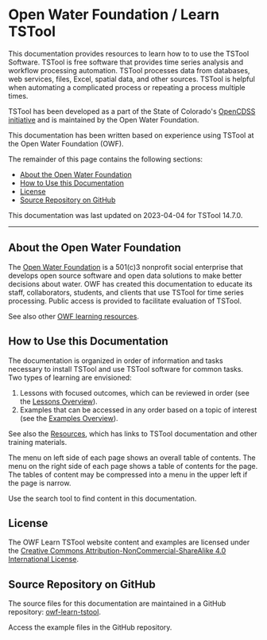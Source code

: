 # Open Water Foundation / Learn TSTool #

This documentation provides resources to learn how to to use the TSTool Software.
TSTool is free software that provides time series analysis and workflow processing automation.
TSTool processes data from databases, web services, files, Excel, spatial data, and other sources.
TSTool is helpful when automating a complicated process or repeating a process multiple times.

TSTool has been developed as a part of the State of Colorado's
[OpenCDSS initiative](https://opencdss.state.co.us/)
and is maintained by the Open Water Foundation.

This documentation has been written based on experience using TSTool at the Open Water Foundation (OWF).

The remainder of this page contains the following sections:

*   [About the Open Water Foundation](#about-the-open-water-foundation)
*   [How to Use this Documentation](#how-to-use-this-documentation)
*   [License](#license)
*   [Source Repository on GitHub](#-source-repository-on-github)

This documentation was last updated on 2023-04-04 for TSTool 14.7.0.

--------------

## About the Open Water Foundation ##

The [Open Water Foundation](https://openwaterfoundation.org) is a 501(c)3 nonprofit social enterprise that 
develops open source software and open data solutions to make better decisions about water.
OWF has created this documentation to educate its staff, collaborators, students, and clients that use TSTool for time series processing.
Public access is provided to facilitate evaluation of TSTool.

See also other [OWF learning resources](https://learn.openwaterfoundation.org).

## How to Use this Documentation ##

The documentation is organized in order of information and tasks necessary to install TSTool and
use TSTool software for common tasks.
Two types of learning are envisioned:

1.  Lessons with focused outcomes, which can be reviewed in order (see the [Lessons Overview](lessons/overview.md)).
2.  Examples that can be accessed in any order based on a topic of interest (see the [Examples Overview](examples/overview.md)).

See also the [Resources](resources/resources.md),
which has links to TSTool documentation and other training materials.

The menu on left side of each page shows an overall table of contents.
The menu on the right side of each page shows a table of contents for the page.
The tables of content may be compressed into a menu in the upper left if the page is narrow.

Use the search tool to find content in this documentation.

## License ##

The OWF Learn TSTool website content and examples are licensed under the
[Creative Commons Attribution-NonCommercial-ShareAlike 4.0 International License](https://creativecommons.org/licenses/by-nc-sa/4.0).

## Source Repository on GitHub ##

The source files for this documentation are maintained in a GitHub repository:  [owf-learn-tstool](https://github.com/OpenWaterFoundation/owf-learn-tstool).

Access the example files in the GitHub repository.
